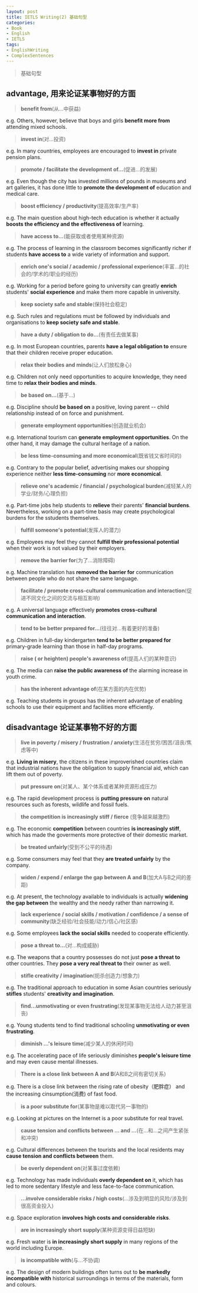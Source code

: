 ```yaml
---
layout: post
title: IETLS Writing(2) 基础句型
categories:
- Book
- English
- IETLS
tags:
- EnglishWriting
- ComplexSentences
---
```


> 基础句型  

## advantage, 用来论证某事物好的方面  


> **benefit from**(从...中获益)  

e.g. Others, however, believe that boys and girls **benefit more from** attending mixed schools.  


> **invest in**(对...投资)  

e.g. In many countries, employees are encouraged to **invest in** private pension plans.  


> **promote / facilitate the development of...**(促进...的发展)  

e.g. Even though the city has invested millions of pounds in museums and art galleries, it has done little to **promote the development of** education and medical care.  


> **boost efficiency / productivity**(提高效率/生产率)  

e.g. The main question about high-tech education is whether it actually **boosts the efficiency and the effectiveness of** learning.  


> **have access to...**(能获取或者使用某种资源)  

e.g. The process of learning in the classroom becomes significantly richer if students **have access to** a wide variety of information and support.  


> **enrich one's social / academic / professional experience**(丰富...的社会的/学术的/职业的经历)  

e.g. Working for a period before going to university can greatly **enrich** students' **social experience** and make them more capable in university.  


> **keep society safe and stable**(保持社会稳定)  

e.g. Such rules and regulations must be followed by individuals and organisations to **keep society safe and stable**.  


> **have a duty / obligation to do...**(有责任去做某事)  

e.g. In most European countries, parents **have a legal obligation to** ensure that their children receive proper education.  


> **relax their bodies and minds**(让人们放松身心)  

e.g. Children not only need opportunities to acquire knowledge, they need time to **relax their bodies and minds**.  


> **be based on...**(基于...)  

e.g. Discipline should **be based on** a positive, loving parent -- child relationship instead of on force and punishment.  


> **generate employment opportunities**(创造就业机会)  

e.g. International tourism can **generate employment opportunities**. On the other hand, it may damage the cultural heritage of a nation.  


> **be less time-consuming and more economical**(既省钱又省时间的)  

e.g. Contrary to the popular belief, advertising makes our shopping experience neither **less time-consuming** nor **more economical**.  


> **relieve one's academic / financial / psychological burden**(减轻某人的学业/财务/心理负担)  

e.g. Part-time jobs help students to **relieve** their parents' **financial burdens**. Nevertheless, working on a part-time basis may create psychological burdens for the sstudents themselves.  


> **fulfill someone's potential**(发挥人的潜力)  

e.g. Employees may feel they cannot **fulfill their professional potential** when their work is not valued by their employers.  


> **remove the barrier for**(为了...消除障碍)  

e.g. Machine translation has **removed the barrier for** communication between people who do not share the same language.  


> **facilitate / promote cross-cultural communication and interaction**(促进不同文化之间的交流与相互影响)  

e.g. A universal language effectively **promotes cross-cultural communication and interaction**.  


> **tend to be better prepared for...**(往往对...有着更好的准备)  

e.g. Children in full-day kindergarten **tend to be better prepared for** primary-grade learning than those in half-day programs.  


> **raise ( or heighten) people's awareness of**(提高人们的某种意识)  

e.g. The media can **raise the public awareness of** the alarming increase in youth crime.  


> **has the inherent advantage of**(在某方面的内在优势)  

e.g. Teaching students in groups has the inherent advantage of enabling schools to use their equipment and facilities more efficiently.  


## disadvantage 论证某事物不好的方面  

> **live in poverty / misery / frustration / anxiety**(生活在贫穷/困苦/沮丧/焦虑等中)  

e.g. **Living in misery**, the citizens in these improverished countries claim that industrial nations have the obligation to supply financial aid, which can lift them out of poverty.  


> **put pressure on**(对某人、某个体系或者某种资源形成压力)  

e.g. The rapid development process is **putting pressure on** natural resources such as forests, wildlife and fossil fuels.  


> **the competition is increasingly stiff / fierce** (竞争越来越激烈)  

e.g. The economic **competition** between countries **is increasingly stiff**, which has made the goverments more protective of their domestic market.  


> **be treated unfairly**(受到不公平的待遇)  

e.g. Some consumers may feel that they **are treated unfairly** by the company.  


> **widen / expend / enlarge  the gap between A and B**(加大A与B之间的差距)  

e.g. At present, the technology available to individuals is actually **widening the gap between** the wealthy and the needy rather than narrowing it.  


> **lack experience / social skills / motivation / confidence / a sense of community**(缺乏经验/社会技能/动力/信心/社区感)  

e.g. Some employees **lack the social skills** needed to cooperate efficiently.  


> **pose a threat to...**(对...构成威胁)  

e.g. The weapons that a country possesses do not just **pose a threat to** other countries. They **pose a very real threat to** their owner as well.  


> **stifle creativity / imagination**(扼杀创造力/想象力)  

e.g. The traditional approach to education in some Asian countries seriously **stifles** students' **creativity and imagination**.  


> **find...unmotivating or even frustrating**(发现某事物无法给人动力甚至沮丧)  

e.g. Young students tend to find traditional schooling **unmotivating or even frustrating**.  


> **diminish ...'s leisure time**(减少某人的休闲时间)  

e.g. The accelerating pace of life seriously diminishes **people's leisure time** and may even cause mental illnesses.  


> **There is a close link between A and B**(A和B之间有密切关系)  

e.g. There is a close link between the rising rate of obesity（肥胖症） and the increasing cinsumption(消费) of fast food.  


> **is a poor substitute for**(某事物是难以取代另一事物的)  

e.g. Looking at pictures on the Internet is a poor substitute for real travel.  


> **cause tension and conflicts between ... and ...**(在...和...之间产生紧张和冲突)  

e.g. Cultural differences between the tourists and the local residents may **cause tension and conflicts between** them.  


> **be overly dependent on**(对某事过度依赖)  

e.g. Technology has made individuals **overly dependent on** it, which has led to more sedentary lifestyle and less face-to-face communication.  


> **...involve considerable risks / high costs**(...涉及到明显的风险/涉及到很高资金投入)  

e.g. Space exploration **involves high costs and considerable risks**.  


> **are in increasingly short supply**(某种资源变得日益短缺)  

e.g. Fresh water is **in increasingly short supply** in many regions of the world including Europe.  


> **is incompatible with**(与...不协调)  

e.g. The design of modern buildings often turns out to **be markedly incompatible with** historical surroundings in terms of the materials, form and colours.  

